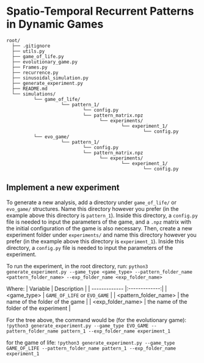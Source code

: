 # Spatio-Temporal Recurrent Patterns in Dynamic Games

```
root/
  ├── .gitignore
  ├── utils.py
  ├── game_of_life.py
  ├── evolutionary_game.py
  ├── Frames.py
  ├── recurrence.py
  ├── sinusoidal_simulation.py
  ├── generate_experiment.py
  ├── README.md
  └── simulations/
          └── game_of_life/
                    └── pattern_1/
                            └── config.py
                            └── pattern_matrix.npz
                                  └── experiments/
                                          └── experiment_1/
                                                  └── config.py
          └── evo_game/
                    └── pattern_1/
                            └── config.py
                            └── pattern_matrix.npz
                                  └── experiments/
                                          └── experiment_1/
                                                  └── config.py
```

## Implement a new experiment

To generate a new analysis, add a directory under `game_of_life/` or `evo_game/` structures. Name this directory however you prefer (in the example above this directory is `pattern_1`).
Inside this directory, a `config.py` file is needed to input the parameters of the game, and a `.npz` matrix with the initial configuration of the game is also necessary.
Then, create a new experiment folder under `experiments/` and name this directory however you prefer (in the example above this directory is `experiment_1`).
Inside this directory, a `config.py` file is needed to input the parameters of the experiment.

To run the experiment, in the root directory, run:
```python3 generate_experiment.py --game_type <game_type> --pattern_folder_name <pattern_folder_name> --exp_folder_name <exp_folder_name>```

Where:
| Variable      | Description   |
| ------------- |:-------------:|
| <game_type>                | `GAME_OF_LIFE` or `EVO_GAME` |
| <pattern_folder_name>      | the name of the folder of the game |
| <exp_folder_name>          | the name of the folder of the experiment |

For the tree above, the command would be (for the evolutionary game):
```!python3 generate_experiment.py --game_type EVO_GAME --pattern_folder_name pattern_1 --exp_folder_name experiment_1```

for the game of life:
```!python3 generate_experiment.py --game_type GAME_OF_LIFE --pattern_folder_name pattern_1 --exp_folder_name experiment_1```
